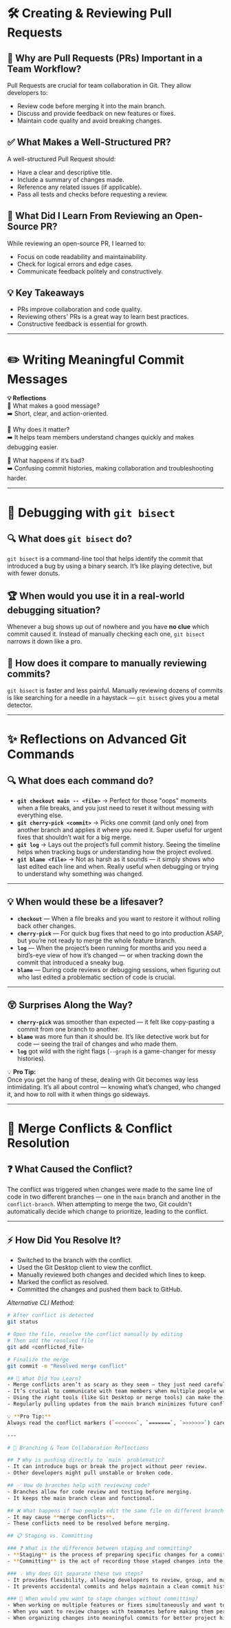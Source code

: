 # 🛠️ Creating & Reviewing Pull Requests

## 📌 Why are Pull Requests (PRs) Important in a Team Workflow?
Pull Requests are crucial for team collaboration in Git. They allow developers to:
- Review code before merging it into the main branch.
- Discuss and provide feedback on new features or fixes.
- Maintain code quality and avoid breaking changes.

## ✅ What Makes a Well-Structured PR?
A well-structured Pull Request should:
- Have a clear and descriptive title.
- Include a summary of changes made.
- Reference any related issues (if applicable).
- Pass all tests and checks before requesting a review.

## 👀 What Did I Learn From Reviewing an Open-Source PR?
While reviewing an open-source PR, I learned to:
- Focus on code readability and maintainability.
- Check for logical errors and edge cases.
- Communicate feedback politely and constructively.

## 💡 Key Takeaways
- PRs improve collaboration and code quality.
- Reviewing others' PRs is a great way to learn best practices.
- Constructive feedback is essential for growth.

---

# ✏️ Writing Meaningful Commit Messages

**💡 Reflections**  
📌 What makes a good message?  
➡️ Short, clear, and action-oriented.

📌 Why does it matter?  
➡️ It helps team members understand changes quickly and makes debugging easier.

📌 What happens if it’s bad?  
➡️ Confusing commit histories, making collaboration and troubleshooting harder.

---

# 🐞 Debugging with `git bisect`

## 🔍 What does `git bisect` do?  
`git bisect` is a command-line tool that helps identify the commit that introduced a bug by using a binary search. It’s like playing detective, but with fewer donuts.

## 🏆 When would you use it in a real-world debugging situation?  
Whenever a bug shows up out of nowhere and you have **no clue** which commit caused it. Instead of manually checking each one, `git bisect` narrows it down like a pro.

## 🤔 How does it compare to manually reviewing commits?  
`git bisect` is faster and less painful. Manually reviewing dozens of commits is like searching for a needle in a haystack — `git bisect` gives you a metal detector.

---

# ✨ Reflections on Advanced Git Commands

## 🔍 **What does each command do?**

- **`git checkout main -- <file>`** → Perfect for those "oops" moments when a file breaks, and you just need to reset it without messing with everything else.
- **`git cherry-pick <commit>`** → Picks one commit (and only one) from another branch and applies it where you need it. Super useful for urgent fixes that shouldn’t wait for a big merge.
- **`git log`** → Lays out the project’s full commit history. Seeing the timeline helps when tracking bugs or understanding how the project evolved.
- **`git blame <file>`** → Not as harsh as it sounds — it simply shows who last edited each line and when. Really useful when debugging or trying to understand why something was changed.

---

## 💡 **When would these be a lifesaver?**

- **`checkout`** — When a file breaks and you want to restore it without rolling back other changes.
- **`cherry-pick`** — For quick bug fixes that need to go into production ASAP, but you’re not ready to merge the whole feature branch.
- **`log`** — When the project’s been running for months and you need a bird’s-eye view of how it’s changed — or when tracking down the commit that introduced a sneaky bug.
- **`blame`** — During code reviews or debugging sessions, when figuring out who last edited a problematic section of code is crucial.

---

## 😲 **Surprises Along the Way?**

- **`cherry-pick`** was smoother than expected — it felt like copy-pasting a commit from one branch to another.
- **`blame`** was more fun than it should be. It’s like detective work but for code — seeing the trail of changes and who made them.
- **`log`** got wild with the right flags (`--graph` is a game-changer for messy histories).

💡 **Pro Tip:**  
Once you get the hang of these, dealing with Git becomes way less intimidating. It’s all about control — knowing what’s changed, who changed it, and how to roll with it when things go sideways.

---

# 🔀 Merge Conflicts & Conflict Resolution

## ❓ What Caused the Conflict?  
The conflict was triggered when changes were made to the same line of code in two different branches — one in the `main` branch and another in the `conflict-branch`. When attempting to merge the two, Git couldn't automatically decide which change to prioritize, leading to the conflict.

---

## ⚡ How Did You Resolve It?  
- Switched to the branch with the conflict.  
- Used the Git Desktop client to view the conflict.  
- Manually reviewed both changes and decided which lines to keep.  
- Marked the conflict as resolved.  
- Committed the changes and pushed them back to GitHub.

_Alternative CLI Method:_

```bash
# After conflict is detected
git status

# Open the file, resolve the conflict manually by editing
# Then add the resolved file
git add <conflicted_file>

# Finalize the merge
git commit -m "Resolved merge conflict"

## 🧠 What Did You Learn?
- Merge conflicts aren’t as scary as they seem — they just need careful review.
- It’s crucial to communicate with team members when multiple people work on the same files.
- Using the right tools (like Git Desktop or merge tools) can make the process smoother.
- Regularly pulling updates from the main branch minimizes future conflicts.

💡 **Pro Tip:**  
Always read the conflict markers (`<<<<<<<`, `=======`, `>>>>>>>`) carefully — they guide you through the changes that need attention.

---

# 🌳 Branching & Team Collaboration Reflections

## ❓ Why is pushing directly to `main` problematic?
- It can introduce bugs or break the project without peer review.
- Other developers might pull unstable or broken code.

## ✅ How do branches help with reviewing code?
- Branches allow for code review and testing before merging.
- It keeps the main branch clean and functional.

## ❌ What happens if two people edit the same file on different branches?
- It may cause **merge conflicts**.
- These conflicts need to be resolved before merging.

## 📋 Staging vs. Committing

### ❓ What is the difference between staging and committing?
- **Staging** is the process of preparing specific changes for a commit. It allows developers to choose what gets committed, offering control and organization.
- **Committing** is the act of recording those staged changes into the repository’s history.

### 💡 Why does Git separate these two steps?
- It provides flexibility, allowing developers to review, group, and manage changes before finalizing them.
- It prevents accidental commits and helps maintain a clean commit history.

### 📅 When would you want to stage changes without committing?
- When working on multiple features or fixes simultaneously and want to commit them separately.
- When you want to review changes with teammates before making them permanent.
- When organizing changes into meaningful commits for better project history readability.
